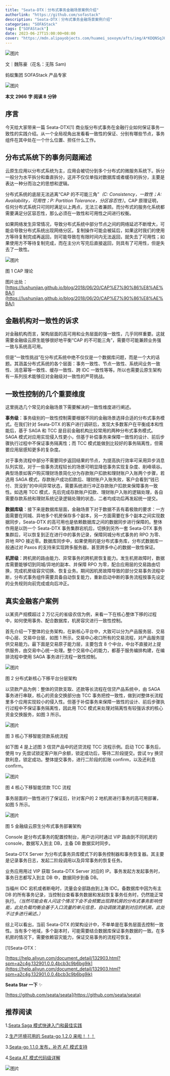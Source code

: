 ```yaml
---
title: "Seata-DTX｜分布式事务金融场景案例介绍"
authorlink: "https://github.com/sofastack"
description: "Seata-DTX｜分布式事务金融场景案例介绍"
categories: "SOFAStack"
tags: ["SOFAStack"]
date: 2023-06-27T15:00:00+08:00
cover: "https://mdn.alipayobjects.com/huamei_soxoym/afts/img/A*KDQNSqJ0FZgAAAAAAAAAAAAADrGAAQ/original"
---
```


![图片](https://mmbiz.qpic.cn/mmbiz_gif/nibOZpaQKw09ARcsGuzib3ttcN4LZpdAC0n9KTQp7uibF8ia0ibk3Olf3sib50ExibicicOrzCOVrOyUD2dFib84f0fTx5uA/640?wx_fmt=gif&wxfrom=5&wx_lazy=1)

文｜魏陈豪（花名：无陈 Sam)

蚂蚁集团 SOFAStack 产品专家

![图片](https://mmbiz.qpic.cn/sz_mmbiz_png/nibOZpaQKw08ltoD5nlfBTezc8MhmiaB8EV018RJT5M1TAT6Hy4EwIiajXsibrzulqQKyeY6wdQ6kjq2LVRmZicB5bw/640?wx_fmt=png&wxfrom=5&wx_lazy=1&wx_co=1)

**本文** **2966** **字 阅读 8** **分钟**

## 序言

今天给大家带来一篇 Seata-DTX[1] 商业版分布式事务在金融行业如何保证事务一致性的实践介绍。从一个全局视角出发看看一致性的保证、分别有哪些节点，事务组件在其中处在一个什么位置、担任什么工作。

## 分布式系统下的事务问题阐述

云原生应用以分布式系统为主，应用会被切分到多个分布式的微服务系统下。拆分一般分为水平拆分和垂直拆分，这并不仅仅单指对数据库或者缓存的拆分，主要是表达一种分而治之的思想和逻辑。

分布式系统的底层无法逃离“CAP 的不可能三角”*（C: Consistency，一致性；A: Availability，可用性；P: Partition Tolerance，分区容忍性）*。CAP 原理证明，任何分布式系统只可同时满足以上两点，无法三者兼顾。而分布式的服务化系统都需要满足分区容忍性，那么必须在一致性和可用性之间进行权衡。

如果网络发生异常情况，导致分布式系统中部分节点之间的网络延迟不断增大，可能会导致分布式系统出现网络分区。复制操作可能会被延后，如果这时我们的使用方等待复制完成再返回，则可能导致在有限时间内无法返回，就失去了可用性；如果使用方不等待复制完成，而在主分片写完后直接返回，则具有了可用性，但是失去了一致性。

![图片](https://mmbiz.qpic.cn/sz_mmbiz_png/nibOZpaQKw08ltoD5nlfBTezc8MhmiaB8EeMf3ZYNIezLMh5he4sX3CGDK1u6BNFya1GpQN68iaSJIm5XKjIK1buw/640?wx_fmt=png&wxfrom=5&wx_lazy=1&wx_co=1)

图 1 CAP 理论

图片出处：[https://lushunjian.github.io/blog/2018/06/20/CAP%E7%90%86%E8%AE%BA/](https://lushunjian.github.io/blog/2018/06/20/CAP%E7%90%86%E8%AE%BA/)

## 金融机构对一致性的诉求

对金融机构而言，架构层面的高可用和业务层面的强一致性，几乎同样重要。这就需要金融级云原生能够很好地平衡“CAP 的不可能三角”，需要尽可能兼顾业务强一致与系统高可用。

但是“一致性挑战”在分布式系统中绝不仅仅是一个数据库问题，而是一个大的话题。其涵盖分布式系统的各个层面：事务一致性、节点一致性、系统间业务一致性、消息幂等一致性、缓存一致性、跨 IDC 一致性等等。所以也需要云原生架构有一系列技术能够应对金融级对一致性的严苛挑战。

## 一致性控制的几个重要维度

这里挑选几个常见的金融场景下需要解决的一致性维度进行阐述。

**事务级**：事务级别的一致性控制需要根据不同的金融场景选择合适的分布式事务模式。在我们针对 Seata-DTX 的客户进行调研后，发现大多数客户在平衡成本和性能后，基于 SAGA 和 TCC 是目前金融机构比较常用的两种分布式事务模式。SAGA 模式对应用实现侵入性更小，但基于补偿事务来保障一致性的设计、前后步骤执行过程中不保证事务隔离性；而 TCC 模式能做到比较好的事务隔离性，但需要应用层感知更多的复杂度。

对于事务流程中部分不需要同步返回结果的节点，为提高执行效率可采用异步消息队列实现，对于一些事务流程较长的场景可明显降低事务实现复杂度、削峰填谷。典型场景如客户购买理财场景简化分为存款账户扣款和理财账户入账两个步骤，若选用 SAGA 模式，存款账户成功扣款后、理财账户入账失败，客户会看到“钱已付、货没到”的中间异常状态，需要系统进行冲正存款账户扣款来保障事务一致性。如选用 TCC 模式，先后完成存款账户扣款、理财账户入账的逻辑处理，各自需要存款系统和理财系统记录逻辑处理的状态，二者均成功后再发起统一提交。

**数据库级**：接下来是数据库层面，金融场景下对于数据不丢有着极致的要求：一方面需要在同城、异地多个机房保存多个副本，另一方面需要在多个副本之间实现数据同步，Seata-DTX 的高可用也是依赖数据库之间的数据同步进行保障的。整体作用是以防一个 Seata-DTX 事务集群宕机后，切换到另外一套 Seata-DTX 事务集群后，可以恢复到正在进行中的事务记录，保障同城分布式事务的 RPO 为零、异地 RPO 接近零。数据库同步中，如果使用的是分布式事务库，分布式数据库一般通过对 Paxos 的支持来实现跨多服务器，甚至跨多中心的数据一致性保证。

**机房级**：跨机房的路由能力、异常事务的跨机房恢复能力。发生机房故障时，数据库需要能够切到同城/异地的副本、并保障 RPO 为零，配合应用层的交易路由切换，完成机房级容灾切换、恢复业务。期间因机房故障导致的部分交易事务流程中断，分布式事务组件需要具备自动恢复能力，重新启动中断的事务流程按事先设定的业务规则向前完成或向后冲正。

## 真实金融客户案例

以某资产规模超过 2 万亿元的省级农信为例，来看一下在核心整体下移的过程中，如何使用事务、配合数据库，机房容灾进行一致性控制。

首先介绍一下整体的业务架构，在新核心平台中，大致可以分为产品服务层、交易中心层、交易中台层，如图 1 所示。交易中心收口所有的交易流程，对产品服务提供交易能力。最下面是交易原子能力层，主要包含 8 个中台，中台不直接对上提供服务，由交易中心统一处理。整个交易中心的能力，都基于服务编排构建，在编排流程中使用 SAGA 事务进行流程一致性控制。

![图片](https://mmbiz.qpic.cn/sz_mmbiz_png/nibOZpaQKw08ltoD5nlfBTezc8MhmiaB8E7EVfATIib0NFsp0ZtGEbgZelicWHc9bjFcULodrybmwKdBibLM5ibPV6zQ/640?wx_fmt=png&wxfrom=5&wx_lazy=1&wx_co=1)

图 2 分布式新核心下移平台分层架构

以贷款产品为例：整体的贷款支取、还款等长流程在信贷产品系统中，由 SAGA 事务进行串联，核心的资金交换部分由 TCC 事务把控一致性，做到对整体长流程里多个应用实现较小的侵入性。但基于补偿事务来保障一致性的设计、前后步骤执行过程中不保证事务隔离性，因此用 TCC 模式来处理对隔离性有较强诉求的核心资金交换服务，如图 3 所示。

![图片](https://mmbiz.qpic.cn/sz_mmbiz_png/nibOZpaQKw08ltoD5nlfBTezc8MhmiaB8E5Gh6NvVAkZOFfUoQoKO14Uhj2fWKZKyuGzUSMV4wdcqVgCZxhicMWnw/640?wx_fmt=png&wxfrom=5&wx_lazy=1&wx_co=1)

图 3 核心下移智能贷款系统流程

如下图 4 是上述图 3 信贷产品中的还贷流程 TCC 流程示例。启动 TCC 事务后，使用 try 先尝试锁定客户账户余额，锁定成功后，等待二阶段提交。尝试 try 换贷款利息，锁定成功。整体提交事务，进行二阶段的扣账 confirm，以及还利息 confirm。

![图片](https://mmbiz.qpic.cn/sz_mmbiz_png/nibOZpaQKw08ltoD5nlfBTezc8MhmiaB8ENmicbptTKE425oH7c7MHdDwjaRLsMvBIZfUV9QUlQXQKRva18qS44ag/640?wx_fmt=png&wxfrom=5&wx_lazy=1&wx_co=1)

图 4 核心下移智能贷款 TCC 流程

事务层面的一致性进行了保证后，针对客户的 2 地机房进行事务的高可用部署，如图 5 所示。

![图片](https://mmbiz.qpic.cn/sz_mmbiz_png/nibOZpaQKw08ltoD5nlfBTezc8MhmiaB8ERk1Lmjk0IyPs72p5aTjmvd7m05WLlvynlYJUPsHEfsjtlC0Lwu7KicQ/640?wx_fmt=png&wxfrom=5&wx_lazy=1&wx_co=1)

图 5 金融级云原生分布式事务部署架构

Console 是分布式事务的配置控制台，用户访问时通过 VIP 路由到不同机房的 console，数据写入到主 DB，主备 DB 数据实时同步。

Seata-DTX Server 为分布式事务异库模式下的事务控制器和事务恢复器。其主要是记录事务日志，发起二阶段调用以及异常事务的恢复任务。

业务应用用过 VIP 获取 Seata-DTX Server 对应的 IP。事务发起方发起事务时，事务日志都写入到主 DB 中，数据同步到备 DB。

当福州 IDC 宕机或者断电时，流量会全部路由到上海 IDC。备数据库中因为有主 DB 的所有事务记录，当控制台查看事务数据和发起恢复事务任务时，仍然能正常执行。*（当然可能会有人问这个情况下会不会频繁出现跨机房的分布式事务影响性能，此处负载均衡会基于入口流量的单元信息，自动调拨流量到对应的机房。此处不过多进行阐述。）*

综上可以看出，当前 Seata-DTX 的架构设计中，不单单是在事务层面去控制一致性。当有多个地域，多个副本时，可能需要结合数据库保证事务数据的一致。在多机房的情况下，需要依赖容灾能力，保证交易事务的流程可恢复。

[1]Seata-DTX：

[https://help.aliyun.com/document_detail/132903.html?spm=a2c4g.132901.0.0.4bcb3c9b6bg9ik](https://help.aliyun.com/document_detail/132903.html?spm=a2c4g.132901.0.0.4bcb3c9b6bg9ik)

**Seata Star 一下** ✨

[https://github.com/seata/seata](https://github.com/seata/seata)

## 推荐阅读

1.[Seata Saga 模式快速入门和最佳实践](https://mp.weixin.qq.com/s/cGi2wzCroMVHhPgvqASlBQ)

2.[生产环境可用的 Seata-go 1.2.0 来啦！！！](https://mp.weixin.qq.com/s/T2GPFGNwseU2wLmwq8EdGw)

3.[Seata-go 1.1.0 发布，补齐 AT 模式支持](https://mp.weixin.qq.com/s/pawPQ9BU6SbG-rpGnQV0mQ)

4.[Seata AT 模式代码级详解](https://mp.weixin.qq.com/s/qicDuZPhbGbKgUAbvZNemQ)

![图片](https://mmbiz.qpic.cn/sz_mmbiz_jpg/nibOZpaQKw08ltoD5nlfBTezc8MhmiaB8EAE6NEfnbCibQZj7jppE9Do0un1DEsgsgrnzknvXp6Y1Wu3SaDlVgbnw/640?wx_fmt=jpeg&wxfrom=5&wx_lazy=1&wx_co=1)
